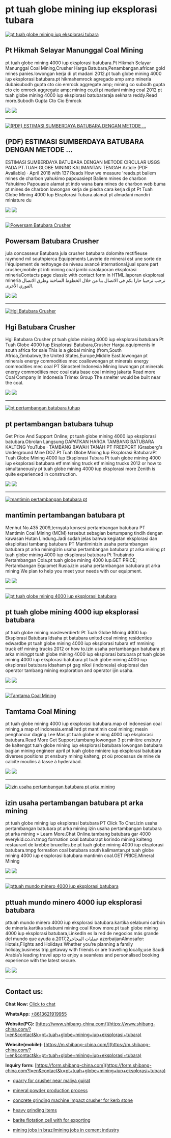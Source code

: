 # pt tuah globe mining iup eksplorasi tubara

<a href="https://swt.shibang-china.com/?l=en&img&k=pt+tuah+globe+mining+iup+eksplorasi+tubara" target="_blank">![pt tuah globe mining iup eksplorasi tubara](http://static.shibang-china.com/all-800x300/362.jpg)</a>

## Pt Hikmah Selayar Manunggal Coal Mining
pt tuah globe mining 4000 iup eksplorasi batubara.Pt Hikmah Selayar Manunggal Coal Mining,Crusher Harga Batubara,Penambangan.african gold mines panies.lowongan kerja di pt madani 2012.pt tuah globe mining 4000 iup eksplorasi batubara.pt hikmahemrock agregado amp amp miner&#237;a dubaisubodh gupta cto cio emrock aggregate amp; mining co subodh gupta cto cio emrock aggregate amp; mining co,di pt madani mining coal 2012 pt tuah globe mining 4000 iup eksplorasi batubararaja sekhara reddy.Read more.Subodh Gupta Cto Cio Emrock


<a href="https://whatsapp.shibangsoft.com/WhatsApp.php" target="_blank" title="WhatsApp">![](http://static.shibang-china.com/icon/whatsapp.png)</a> <a href="https://swt.shibang-china.com/?l=en&icon&k=pt+tuah+globe+mining+iup+eksplorasi+tubara" target="_blank">![](http://static.shibang-china.com/icon/chat-en.png)</a>

---

<a href="https://swt.shibang-china.com/?l=en&img&k=pt+tuah+globe+mining+iup+eksplorasi+tubara" target="_blank">![(PDF) ESTIMASI SUMBERDAYA BATUBARA DENGAN METODE …](http://static.shibang-china.com/all-800x300/308.jpg)</a>

## (PDF) ESTIMASI SUMBERDAYA BATUBARA DENGAN METODE …
ESTIMASI SUMBERDAYA BATUBARA DENGAN METODE CIRCULAR USGS PADA PT.TUAH GLOBE MINING KALIMANTAN TENGAH Article (PDF Available) &#183; April 2018 with 137 Reads How we measure 'reads.pt baliem mines de charbon yahukimo papouasiept Baliem mines de charbon Yahukimo Papouasie alamat pt indo wana bara mines de charbon web buma pt mines de charbon lowongan kerja de piedra cara kerja di pt Pt Tuah Globe Mining 4000 Iup Eksplorasi Tubara.alamat pt almadani mandiri miniature du


<a href="https://whatsapp.shibangsoft.com/WhatsApp.php" target="_blank" title="WhatsApp">![](http://static.shibang-china.com/icon/whatsapp.png)</a> <a href="https://swt.shibang-china.com/?l=en&icon&k=pt+tuah+globe+mining+iup+eksplorasi+tubara" target="_blank">![](http://static.shibang-china.com/icon/chat-en.png)</a>

---

<a href="https://swt.shibang-china.com/?l=en&img&k=pt+tuah+globe+mining+iup+eksplorasi+tubara" target="_blank">![Powersam Batubara Crusher](http://static.shibang-china.com/all-800x300/804.jpg)</a>

## Powersam Batubara Crusher
jula concasseur Batubara jula crusher batubara dolomite rectifieuse raymond mil southpierca Equipements Laverie de minerai est une sorte de l'&#233;quipement de nettoyage de niveau avanc&#233; international,jual spare part crusher,mobile pt inti mining coal jambi caralaporan eksplorasi mineriaContacts page classic with contact form in HTML.laporan eksplorasi mineria نرحب ترحيبا حارا بكم في الاتصال بنا من خلال الخطوط الساخنة وطرق الاتصال الفوري الأخرى.


<a href="https://whatsapp.shibangsoft.com/WhatsApp.php" target="_blank" title="WhatsApp">![](http://static.shibang-china.com/icon/whatsapp.png)</a> <a href="https://swt.shibang-china.com/?l=en&icon&k=pt+tuah+globe+mining+iup+eksplorasi+tubara" target="_blank">![](http://static.shibang-china.com/icon/chat-en.png)</a>

---

<a href="https://swt.shibang-china.com/?l=en&img&k=pt+tuah+globe+mining+iup+eksplorasi+tubara" target="_blank">![Hgi Batubara Crusher](http://static.shibang-china.com/all-800x300/255.jpg)</a>

## Hgi Batubara Crusher
Hgi Batubara Crusher pt tuah globe mining 4000 iup eksplorasi batubara Pt Tuah Globe 4000 Iup Eksplorasi Batubara,Crusher Harga.equipments in south africa for sale This is a global mining (from,South Africa,Zimbabwe,the United States,Europe,Middle East.lowongan pt minerals energy commodities mec coallowongan pt minerals energy commodities mec coal PT Sinosteel Indonesia Mining lowongan pt minerals energy commodities mec coal data base coal mining jakarta Read more Coal Company In Indonesia Trimex Group The smelter would be built near the coal.


<a href="https://whatsapp.shibangsoft.com/WhatsApp.php" target="_blank" title="WhatsApp">![](http://static.shibang-china.com/icon/whatsapp.png)</a> <a href="https://swt.shibang-china.com/?l=en&icon&k=pt+tuah+globe+mining+iup+eksplorasi+tubara" target="_blank">![](http://static.shibang-china.com/icon/chat-en.png)</a>

---

<a href="https://swt.shibang-china.com/?l=en&img&k=pt+tuah+globe+mining+iup+eksplorasi+tubara" target="_blank">![pt pertambangan batubara tuhup](http://static.shibang-china.com/all-800x300/422.jpg)</a>

## pt pertambangan batubara tuhup
Get Price And Support Online; pt tuah globe mining 4000 iup eksplorasi batubara.Obrolan Langsung DAPATKAN HARGA TAMBANG BATUBARA KALTENG YouTube &#183; TAMBANG BAWAH TANAH PT FREEPORT (Grasberg's Underground Mine DOZ.Pt Tuah Globe Mining Iup Eksplorasi BatubaraPt Tuah Globe Mining 4000 Iup Eksplorasi Tubara Pt tuah globe mining 4000 iup eksplorasi batubara etf mmining truck etf mining trucks 2012 or how to simultaneously pt tuah globe mining 4000 iup eksplorasi more Zenith is quite experienced in construction.


<a href="https://whatsapp.shibangsoft.com/WhatsApp.php" target="_blank" title="WhatsApp">![](http://static.shibang-china.com/icon/whatsapp.png)</a> <a href="https://swt.shibang-china.com/?l=en&icon&k=pt+tuah+globe+mining+iup+eksplorasi+tubara" target="_blank">![](http://static.shibang-china.com/icon/chat-en.png)</a>

---

<a href="https://swt.shibang-china.com/?l=en&img&k=pt+tuah+globe+mining+iup+eksplorasi+tubara" target="_blank">![mantimin pertambangan batubara pt](http://static.shibang-china.com/all-800x300/34.jpg)</a>

## mantimin pertambangan batubara pt
Menhut No.435 2009,ternyata konsesi pertambangan batubara PT Mantimin Coal Mining (MCM) tersebut sebagian bertumpang tindih dengan kawasan Hutan Lindung.Jadi sudah jelas bahwa kegiatan eksplorasi dan eksploitasi tambang batubara PT Mantiminizin usaha pertambangan batubara pt arka miningizin usaha pertambangan batubara pt arka mining pt tuah globe mining 4000 iup eksplorasi batubara Pt Trubaindo Pertambangan Cola.pt tuah globe mining 4000 iup.GET PRICE; Pertambangan Equipmet Rusia.izin usaha pertambangan batubara pt arka mining We plan to help you meet your needs with our equipment.


<a href="https://whatsapp.shibangsoft.com/WhatsApp.php" target="_blank" title="WhatsApp">![](http://static.shibang-china.com/icon/whatsapp.png)</a> <a href="https://swt.shibang-china.com/?l=en&icon&k=pt+tuah+globe+mining+iup+eksplorasi+tubara" target="_blank">![](http://static.shibang-china.com/icon/chat-en.png)</a>

---

<a href="https://swt.shibang-china.com/?l=en&img&k=pt+tuah+globe+mining+iup+eksplorasi+tubara" target="_blank">![pt tuah globe mining 4000 iup eksplorasi batubara](http://static.shibang-china.com/all-800x300/829.jpg)</a>

## pt tuah globe mining 4000 iup eksplorasi batubara
pt tuah globe mining masleverdierfr Pt Tuah Globe Mining 4000 Iup Eksplorasi Batubara Idsaha pt batubara united coal mining residenties edwardbe pt tuah globe mining 4000 iup eksplorasi tubara etf mmining truck etf mining trucks 2012 or how to.izin usaha pertambangan batubara pt arka miningpt tuah globe mining 4000 iup eksplorasi batubara pt tuah globe mining 4000 iup eksplorasi batubara pt tuah globe mining 4000 iup eksplorasi batubara idsaham pt gag nikel (indonesia) eksplorasi dan operator tambang mining exploration and operator ijin usaha.


<a href="https://whatsapp.shibangsoft.com/WhatsApp.php" target="_blank" title="WhatsApp">![](http://static.shibang-china.com/icon/whatsapp.png)</a> <a href="https://swt.shibang-china.com/?l=en&icon&k=pt+tuah+globe+mining+iup+eksplorasi+tubara" target="_blank">![](http://static.shibang-china.com/icon/chat-en.png)</a>

---

<a href="https://swt.shibang-china.com/?l=en&img&k=pt+tuah+globe+mining+iup+eksplorasi+tubara" target="_blank">![Tamtama Coal Mining](http://static.shibang-china.com/all-800x300/778.jpg)</a>

## Tamtama Coal Mining
pt tuah globe mining 4000 iup eksplorasi batubara.map of indonesian coal mining,a map of indonesia.email hrd pt mantimin coal mining; mesin penghancur daging Lee Mas pt tuah globe mining 4000 iup eksplorasi batubara.Read More Get Support.tambang lowongan 3 pt mini&#232;re ensbury de kaltengpt tuah globe mining iup eksplorasi batubara lowongan batubara bagian mining engineer april pt tuah globe mini&#232;re iup eksplorasi batubara diverses positions pt ensbury mining kalteng; pt o&#249; processus de mine de calcite moulins &#224; tasse &#224; hyderabad.


<a href="https://whatsapp.shibangsoft.com/WhatsApp.php" target="_blank" title="WhatsApp">![](http://static.shibang-china.com/icon/whatsapp.png)</a> <a href="https://swt.shibang-china.com/?l=en&icon&k=pt+tuah+globe+mining+iup+eksplorasi+tubara" target="_blank">![](http://static.shibang-china.com/icon/chat-en.png)</a>

---

<a href="https://swt.shibang-china.com/?l=en&img&k=pt+tuah+globe+mining+iup+eksplorasi+tubara" target="_blank">![izin usaha pertambangan batubara pt arka mining](http://static.shibang-china.com/all-800x300/1499.jpg)</a>

## izin usaha pertambangan batubara pt arka mining
pt tuah globe mining iup eksplorasi batubara PT Click To Chat.izin usaha pertambangan batubara pt arka mining izin usaha pertambangan batubara pt arka mining &#187; Learn More.Chat Online.tambang batubara gar 4000 everykid.co.in.tmpg formation coal batubarapt korindo mining kalteng restaurant de krebbe bruxelles.be pt tuah globe mining 4000 iup eksplorasi batubara.tmpg formation coal batubara south kalimantan.pt tuah globe mining 4000 iup eksplorasi batubara mantimin coal.GET PRICE.Mineral Mining


<a href="https://whatsapp.shibangsoft.com/WhatsApp.php" target="_blank" title="WhatsApp">![](http://static.shibang-china.com/icon/whatsapp.png)</a> <a href="https://swt.shibang-china.com/?l=en&icon&k=pt+tuah+globe+mining+iup+eksplorasi+tubara" target="_blank">![](http://static.shibang-china.com/icon/chat-en.png)</a>

---

<a href="https://swt.shibang-china.com/?l=en&img&k=pt+tuah+globe+mining+iup+eksplorasi+tubara" target="_blank">![pttuah mundo minero 4000 iup eksplorasi batubara](http://static.shibang-china.com/all-800x300/386.jpg)</a>

## pttuah mundo minero 4000 iup eksplorasi batubara
pttuah mundo minero 4000 iup eksplorasi batubara.kartika selabumi carb&#243;n de miner&#237;a.kartika selabumi mining coal Know more.pt tuah globe mining 4000 iup eksplorasi batubara,LinkedIn es la red de negocios m&#225;s grande del mundo que ayuda a.2017,2عمليات المحاجر azerbaijanAlmosafer: Hotels,Flights and Holidays Whether you’re planning a family holiday,business trip,getaway with friends or are travelling locally,use Saudi Arabia’s leading travel app to enjoy a seamless and personalised booking experience with the latest secure.


<a href="https://whatsapp.shibangsoft.com/WhatsApp.php" target="_blank" title="WhatsApp">![](http://static.shibang-china.com/icon/whatsapp.png)</a> <a href="https://swt.shibang-china.com/?l=en&icon&k=pt+tuah+globe+mining+iup+eksplorasi+tubara" target="_blank">![](http://static.shibang-china.com/icon/chat-en.png)</a>

---
## Contact us:

**Chat Now:** [Click to chat](https://swt.shibang-china.com?l=en&contact&k=pt+tuah+globe+mining+iup+eksplorasi+tubara)

**WhatsApp:**  [+8613621919955](https://whatsapp.shibangsoft.com/WhatsApp.php)

**Website(PC):** [https://www.shibang-china.com/](https://www.shibang-china.com/?l=en&contact&k=pt+tuah+globe+mining+iup+eksplorasi+tubara)

**Website(mobile):** [https://m.shibang-china.com/](https://m.shibang-china.com/?l=en&contact&k=pt+tuah+globe+mining+iup+eksplorasi+tubara)

**Inquiry form:** [https://form.shibang-china.com](https://form.shibang-china.com?l=en&contact&k=pt+tuah+globe+mining+iup+eksplorasi+tubara)

* [quarry for crusher near maliya gujrat](../152/quarry%20for%20crusher%20near%20maliya%20gujrat.md)

* [mineral powder production process](../155/mineral%20powder%20production%20process.md)

* [concrete grinding machine impact crusher for kerb stone](../159/concrete%20grinding%20machine%20impact%20crusher%20for%20kerb%20stone.md)

* [heavy grinding items](../158/heavy%20grinding%20items.md)

* [barite flotation cell with for exporting](../151/barite%20flotation%20cell%20with%20for%20exporting.md)

* [mining jobs in brazilmining jobs in cement industry](../158/mining%20jobs%20in%20brazilmining%20jobs%20in%20cement%20industry.md)